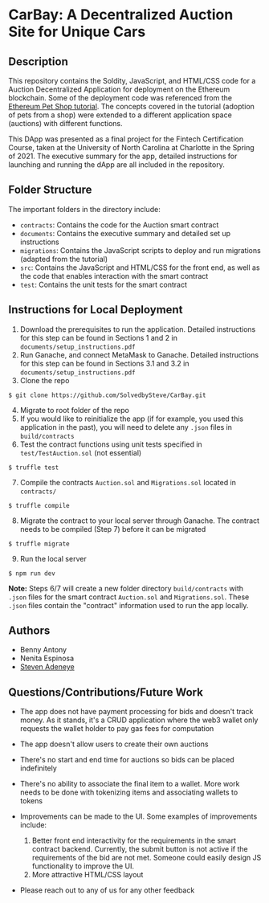 
# CarBay: A Decentralized Auction Site for Unique Cars 
## Description
This repository contains the Soldity, JavaScript, and HTML/CSS code for a Auction Decentralized Application for deployment on the Ethereum blockchain. Some of the deployment code was referenced from the [Ethereum Pet Shop tutorial](https://www.trufflesuite.com/tutorials/pet-shop). The concepts covered in the tutorial (adoption of pets from a shop) were extended to a different application space (auctions) with different functions.

This DApp was presented as a final project for the Fintech Certification Course, taken at the University of North Carolina at Charlotte in the Spring of 2021. The executive summary for the app, detailed instructions for launching and running the dApp are all included in the repository.

## Folder Structure
The important folders in the directory include:
- `contracts`: Contains the code for the Auction smart contract
- `documents`: Contains the executive summary and detailed set up instructions
- `migrations`: Contains the JavaScript scripts to deploy and run migrations (adapted from the tutorial)
- `src`: Contains the JavaScript and HTML/CSS for the front end, as well as the code that enables interaction with the smart contract
- `test`: Contains the unit tests for the smart contract

## Instructions for Local Deployment
1. Download the prerequisites to run the application. Detailed instructions for this step can be found in Sections 1 and 2 in `documents/setup_instructions.pdf`
2. Run Ganache, and connect MetaMask to Ganache. Detailed instructions for this step can be found in Sections 3.1 and 3.2 in `documents/setup_instructions.pdf`
3. Clone the repo
```
$ git clone https://github.com/SolvedbySteve/CarBay.git
```
4. Migrate to root folder of the repo
5. If you would like to reinitialize the app (if for example, you used this application in the past), you will need to delete any `.json` files in `build/contracts`
6. Test the contract functions using unit tests specified in `test/TestAuction.sol` (not essential)
```
$ truffle test
```
7. Compile the contracts `Auction.sol` and `Migrations.sol` located in `contracts/`
```
$ truffle compile
```
8. Migrate the contract to your local server through Ganache. The contract needs to be compiled (Step 7) before it can be migrated
```
$ truffle migrate
```
9. Run the local server
```
$ npm run dev
```

**Note:** Steps 6/7 will create a new folder directory `build/contracts` with `.json` files for the smart contract `Auction.sol` and `Migrations.sol`. These `.json` files contain the "contract" information used to run the app locally.

## Authors
- Benny Antony
- Nenita Espinosa 
- [Steven Adeneye](https://solvedbysteve.github.io/)

## Questions/Contributions/Future Work
- The app does not have payment processing for bids and doesn't track money. As it stands, it's a CRUD application where the web3 wallet only requests the wallet holder to pay gas fees for computation
- The app doesn't allow users to create their own auctions
- There's no start and end time for auctions so bids can be placed indefinitely
- There's no ability to associate the final item to a wallet. More work needs to be done with tokenizing items and associating wallets to tokens
- Improvements can be made to the UI. Some examples of improvements include:
  1. Better front end interactivity for the requirements in the smart contract backend. Currently, the submit button is not active if the requirements of the bid are not met. Someone could easily design JS functionality to improve the UI.
  2. More attractive HTML/CSS layout

- Please reach out to any of us for any other feedback
